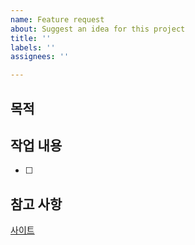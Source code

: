 ```yaml
---
name: Feature request
about: Suggest an idea for this project
title: ''
labels: ''
assignees: ''

---
```


## 목적
>
## 작업 내용
- [ ]
## 참고 사항
[사이트](url)